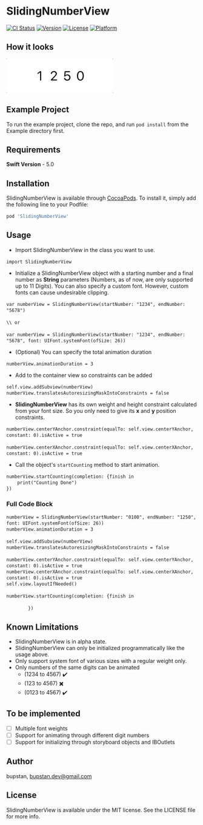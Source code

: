 # SlidingNumberView

[![CI Status](https://img.shields.io/travis/bupstan/SlidingNumberView.svg?style=flat)](https://travis-ci.org/bupstan/SlidingNumberView)
[![Version](https://img.shields.io/cocoapods/v/SlidingNumberView.svg?style=flat)](https://cocoapods.org/pods/SlidingNumberView)
[![License](https://img.shields.io/cocoapods/l/SlidingNumberView.svg?style=flat)](https://cocoapods.org/pods/SlidingNumberView)
[![Platform](https://img.shields.io/cocoapods/p/SlidingNumberView.svg?style=flat)](https://cocoapods.org/pods/SlidingNumberView)

## How it looks
![](Samples/SlidingNumberView-SampleGif.gif)

## Example Project

To run the example project, clone the repo, and run `pod install` from the Example directory first.

## Requirements
**Swift Version** - 5.0

## Installation

SlidingNumberView is available through [CocoaPods](https://cocoapods.org). To install
it, simply add the following line to your Podfile:

```ruby
pod 'SlidingNumberView'
```

## Usage
- Import SlidingNumberView in the class you want to use.

```
import SlidingNumberView
```

- Initialize a SlidingNumberView object with a starting number and a final number as **String** parameters (Numbers, as of now, are only supported up to 11 Digits). You can also specify a custom font. However, custom fonts can cause undesirable clipping.

```
var numberView = SlidingNumberView(startNumber: "1234", endNumber: "5678")

\\ or 

var numberView = SlidingNumberView(startNumber: "1234", endNumber: "5678", font: UIFont.systemFont(ofSize: 26))
```

- (Optional) You can specify the total animation duration

```
numberView.animationDuration = 3
```

- Add to the container view so constraints can be added

```
self.view.addSubview(numberView)
numberView.translatesAutoresizingMaskIntoConstraints = false
```

- **SlidingNumberView** has its own weight and height constraint calculated from your font size. So you only need to give its **x** and **y** position constraints.

```
numberView.centerYAnchor.constraint(equalTo: self.view.centerYAnchor, constant: 0).isActive = true

numberView.centerXAnchor.constraint(equalTo: self.view.centerXAnchor, constant: 0).isActive = true
```

- Call the object's `startCounting` method to start animation.

```
numberView.startCounting(completion: {finish in
	print("Counting Done")
})
```

### Full Code Block

```
numberView = SlidingNumberView(startNumber: "0100", endNumber: "1250", font: UIFont.systemFont(ofSize: 26))
numberView.animationDuration = 3
        
self.view.addSubview(numberView)
numberView.translatesAutoresizingMaskIntoConstraints = false

numberView.centerYAnchor.constraint(equalTo: self.view.centerYAnchor, constant: 0).isActive = true
numberView.centerXAnchor.constraint(equalTo: self.view.centerXAnchor, constant: 0).isActive = true
self.view.layoutIfNeeded()
        
numberView.startCounting(completion: {finish in
            
        })
```


## Known Limitations
- SlidingNumberView is in alpha state.
- SlidingNumberView can only be initialized programmatically like the usage above.
- Only support system font of various sizes with a regular weight only.
- Only numbers of the same digits can be animated
	- (1234 to 4567) ✔️
	- (123 to 4567) ✖️
	- (0123 to 4567) ✔️

## To be implemented
- [ ] Multiple font weights
- [ ] Support for animating through different digit numbers
- [ ] Support for initializing through storyboard objects and IBOutlets

## Author

bupstan, bupstan.dev@gmail.com

## License

SlidingNumberView is available under the MIT license. See the LICENSE file for more info.
